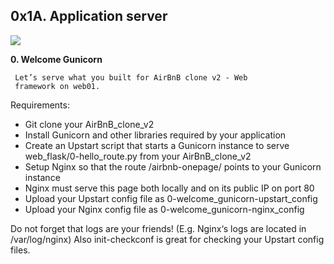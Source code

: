 ## 0x1A. Application server

![](https://s3.amazonaws.com/intranet-projects-files/holbertonschool-sysadmin_devops/311/QbqjElZ.jpg)

**0. Welcome Gunicorn**

     Let’s serve what you built for AirBnB clone v2 - Web
     framework on web01.

Requirements:

* Git clone your AirBnB_clone_v2
* Install Gunicorn and other libraries required by your application
* Create an Upstart script that starts a Gunicorn instance to
  serve web_flask/0-hello_route.py from your AirBnB_clone_v2
* Setup Nginx so that the route /airbnb-onepage/ points to your
  Gunicorn instance
* Nginx must serve this page both locally and on its public IP on
  port 80
* Upload your Upstart config file as
  0-welcome_gunicorn-upstart_config
* Upload your Nginx config file as 0-welcome_gunicorn-nginx_config

Do not forget that logs are your friends! (E.g. Nginx‘s logs are
located in /var/log/nginx) Also init-checkconf is great for
checking your Upstart config files.